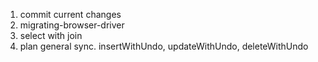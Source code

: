 1. commit current changes
2. migrating-browser-driver
3. select with join
4. plan general sync. insertWithUndo, updateWithUndo, deleteWithUndo
